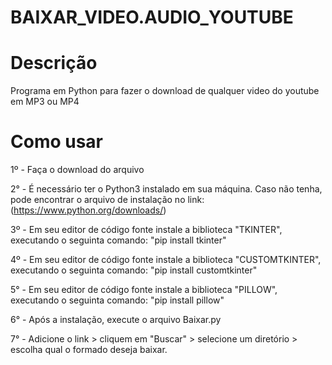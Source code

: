 # BAIXAR_VIDEO.AUDIO_YOUTUBE

# Descrição
 Programa em Python para fazer o download de qualquer video do youtube em MP3 ou MP4

# Como usar
 1º - Faça o download do arquivo

 2° - É necessário ter o Python3 instalado em sua máquina. Caso não tenha, pode encontrar o arquivo de instalação no link: (https://www.python.org/downloads/)
 
 3º - Em seu editor de código fonte instale a biblioteca "TKINTER", executando o seguinta comando: "pip install tkinter"

 4º - Em seu editor de código fonte instale a biblioteca "CUSTOMTKINTER", executando o seguinta comando: "pip install customtkinter"

 5° - Em seu editor de código fonte instale a biblioteca "PILLOW", executando o seguinta comando: "pip install pillow"
 
 6° - Após a instalação, execute o arquivo Baixar.py
 
 7° - Adicione o link > cliquem em "Buscar" > selecione um diretório > escolha qual o formado deseja baixar.
